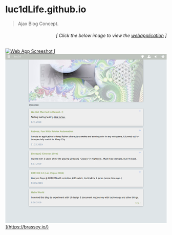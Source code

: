 # luc1dLife.github.io

> Ajax Blog Concept. 

<h6><p align="right">[ Click the below image to view the <a href="https://luc1dlife.github.io/PasswordGenerator/">webapplication</a> ]</p></h6>
<a href="https://luc1dlife.github.io/PasswordGenerator/">
  <img src="https://raw.githubusercontent.com/luc1dLife/PasswordGenerator/master/assets/img/Preview.png" alt="Web App Screeshot">
  [<img src="img/Preview.png">](https://brassey.io/)
</a>
